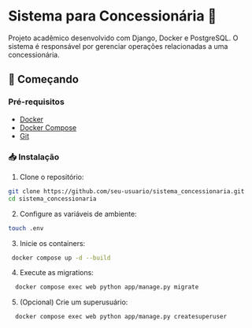 # Sistema para Concessionária 🚗

Projeto acadêmico desenvolvido com Django, Docker e PostgreSQL. O sistema é responsável por gerenciar operações relacionadas a uma concessionária.


## 🚀 Começando

### Pré-requisitos
- [Docker](https://docs.docker.com/engine/install/) 
- [Docker Compose](https://docs.docker.com/compose/install/) 
- [Git](https://git-scm.com/)

### 📥 Instalação
1. Clone o repositório:
```bash
git clone https://github.com/seu-usuario/sistema_concessionaria.git
cd sistema_concessionaria
```

2. Configure as variáveis de ambiente:
```bash
touch .env
```

3. Inicie os containers:
```bash
 docker compose up -d --build
```

4. Execute as migrations:
```bash
  docker compose exec web python app/manage.py migrate
```

5. (Opcional) Crie um superusuário:
```bash
  docker compose exec web python app/manage.py createsuperuser
```
